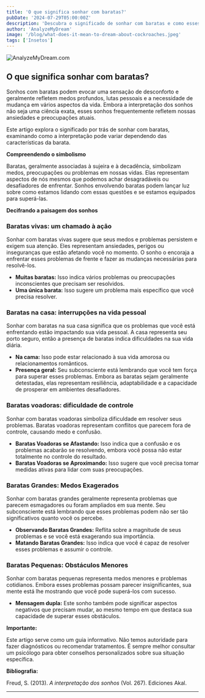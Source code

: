 ```yaml
---
title: 'O que significa sonhar com baratas?'
pubDate: '2024-07-29T05:00:00Z'
description: 'Descubra o significado de sonhar com baratas e como esses sonhos podem refletir seus medos, preocupações e necessidade de mudança na vida.'
author: 'AnalyzeMyDream'
image: '/blog/what-does-it-mean-to-dream-about-cockroaches.jpeg'
tags: ['Insetos']
---
```


![AnalyzeMyDream.com](/blog/what-does-it-mean-to-dream-about-cockroaches.jpeg)

## O que significa sonhar com baratas?

Sonhos com baratas podem evocar uma sensação de desconforto e geralmente refletem medos profundos, lutas pessoais e a necessidade de mudança em vários aspectos da vida. Embora a interpretação dos sonhos não seja uma ciência exata, esses sonhos frequentemente refletem nossas ansiedades e preocupações atuais. 

Este artigo explora o significado por trás de sonhar com baratas, examinando como a interpretação pode variar dependendo das características da barata.

**Compreendendo o simbolismo**

Baratas, geralmente associadas à sujeira e à decadência, simbolizam medos, preocupações ou problemas em nossas vidas. Elas representam aspectos de nós mesmos que podemos achar desagradáveis ​​ou desafiadores de enfrentar. Sonhos envolvendo baratas podem lançar luz sobre como estamos lidando com essas questões e se estamos equipados para superá-las. 

**Decifrando a paisagem dos sonhos**

### Baratas vivas: um chamado à ação

Sonhar com baratas vivas sugere que seus medos e problemas persistem e exigem sua atenção. Eles representam ansiedades, perigos ou inseguranças que estão afetando você no momento. O sonho o encoraja a enfrentar esses problemas de frente e fazer as mudanças necessárias para resolvê-los. 

- **Muitas baratas:** Isso indica vários problemas ou preocupações inconscientes que precisam ser resolvidos.
- **Uma única barata:** Isso sugere um problema mais específico que você precisa resolver.

### Baratas na casa: interrupções na vida pessoal

Sonhar com baratas na sua casa significa que os problemas que você está enfrentando estão impactando sua vida pessoal. A casa representa seu porto seguro, então a presença de baratas indica dificuldades na sua vida diária.

- **Na cama:** Isso pode estar relacionado à sua vida amorosa ou relacionamentos românticos. 
- **Presença geral:** Seu subconsciente está lembrando que você tem força para superar esses problemas. Embora as baratas sejam geralmente detestadas, elas representam resiliência, adaptabilidade e a capacidade de prosperar em ambientes desafiadores. 

### Baratas voadoras: dificuldade de controle

Sonhar com baratas voadoras simboliza dificuldade em resolver seus problemas. Baratas voadoras representam conflitos que parecem fora de controle, causando medo e confusão.

- **Baratas Voadoras se Afastando:** Isso indica que a confusão e os problemas acabarão se resolvendo, embora você possa não estar totalmente no controle do resultado.
- **Baratas Voadoras se Aproximando:** Isso sugere que você precisa tomar medidas ativas para lidar com suas preocupações.

### Baratas Grandes: Medos Exagerados

Sonhar com baratas grandes geralmente representa problemas que parecem esmagadores ou foram ampliados em sua mente. Seu subconsciente está lembrando que esses problemas podem não ser tão significativos quanto você os percebe.

- **Observando Baratas Grandes:** Reflita sobre a magnitude de seus problemas e se você está exagerando sua importância.
- **Matando Baratas Grandes:** Isso indica que você é capaz de resolver esses problemas e assumir o controle.

### Baratas Pequenas: Obstáculos Menores

Sonhar com baratas pequenas representa medos menores e problemas cotidianos. Embora esses problemas possam parecer insignificantes, sua mente está lhe mostrando que você pode superá-los com sucesso. 

- **Mensagem dupla:** Este sonho também pode significar aspectos negativos que precisam mudar, ao mesmo tempo em que destaca sua capacidade de superar esses obstáculos.

**Importante:**

Este artigo serve como um guia informativo. Não temos autoridade para fazer diagnósticos ou recomendar tratamentos. É sempre melhor consultar um psicólogo para obter conselhos personalizados sobre sua situação específica.

**Bibliografia:**

Freud, S. (2013). *A interpretação dos sonhos* (Vol. 267). Ediciones Akal.

---